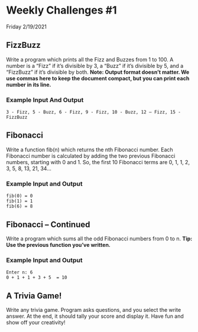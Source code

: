 # Weekly Challenges #1
Friday 2/19/2021

## FizzBuzz
Write a program which prints all the Fizz and Buzzes from 1 to 100. A number is a “Fizz” if it’s divisible by 3, a “Buzz” if it’s divisible by 5, and a “FizzBuzz” if it’s divisible by both. **Note: Output format doesn’t matter. We use commas here to keep the document compact, but you can print each number in its line.**
### Example Input And Output
```
3 - Fizz, 5 - Buzz, 6 - Fizz, 9 - Fizz, 10 - Buzz, 12 – Fizz, 15 - FizzBuzz
```

## Fibonacci
Write a function fib(n) which returns the nth Fibonacci number. Each Fibonacci number is calculated by adding the two previous Fibonacci numbers, starting with 0 and 1. So, the first 10 Fibonacci terms are 0, 1, 1, 2, 3, 5, 8, 13, 21, 34…
### Example Input and Output
```
fib(0) = 0
fib(1) = 1
fib(6) = 8
```

## Fibonacci – Continued
Write a program which sums all the odd Fibonacci numbers from 0 to n. **Tip: Use the previous function you’ve written.**
### Example Input and Output
```
Enter n: 6
0 + 1 + 1 + 3 + 5  = 10
```

## A Trivia Game!
Write any trivia game. Program asks questions, and you select the write answer. At the end, it should tally your score and display it. Have fun and show off your creativity!
